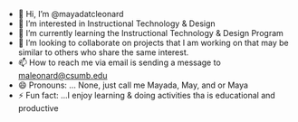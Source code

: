 - 👋 Hi, I’m @mayadatcleonard
- 👀 I’m interested in Instructional Technology & Design
- 🌱 I’m currently learning the Instructional Technology & Design Program
- 💞️ I’m looking to collaborate on projects that I am working on that may be similar to others who share the same interest. 
- 📫 How to reach me via email is sending a message to  maleonard@csumb.edu
- 😄 Pronouns: ... None, just call me Mayada, May, and or Maya
- ⚡ Fun fact: ...I enjoy learning & doing activities tha is educational and productive

<!Welcome & Have A Great & Wonderful Day 
mayadatcleonard/mayadatcleonard is a ✨ special ✨ repository because its `README.md` (this file) appears on your GitHub profile.
You can click the Preview link to take a look at your changes.
--->

